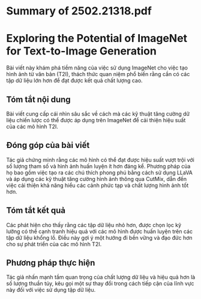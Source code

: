 # Summary of 2502.21318.pdf

# Exploring the Potential of ImageNet for Text-to-Image Generation

Bài viết này khám phá tiềm năng của việc sử dụng ImageNet cho việc tạo hình ảnh từ văn bản (T2I), thách thức quan niệm phổ biến rằng cần có các tập dữ liệu lớn hơn để đạt được kết quả chất lượng cao. 

## Tóm tắt nội dung
Bài viết cung cấp cái nhìn sâu sắc về cách mà các kỹ thuật tăng cường dữ liệu chiến lược có thể được áp dụng trên ImageNet để cải thiện hiệu suất của các mô hình T2I. 

## Đóng góp của bài viết
Tác giả chứng minh rằng các mô hình có thể đạt được hiệu suất vượt trội với số lượng tham số và hình ảnh huấn luyện ít hơn đáng kể. Phương pháp của họ bao gồm việc tạo ra các chú thích phong phú bằng cách sử dụng LLaVA và áp dụng các kỹ thuật tăng cường hình ảnh thông qua CutMix, dẫn đến việc cải thiện khả năng hiểu các cảnh phức tạp và chất lượng hình ảnh tốt hơn.

## Tóm tắt kết quả
Các phát hiện cho thấy rằng các tập dữ liệu nhỏ hơn, được chọn lọc kỹ lưỡng có thể cạnh tranh hiệu quả với các mô hình được huấn luyện trên các tập dữ liệu khổng lồ. Điều này gợi ý một hướng đi bền vững và đạo đức hơn cho sự phát triển của các mô hình T2I.

## Phương pháp thực hiện
Tác giả nhấn mạnh tầm quan trọng của chất lượng dữ liệu và hiệu quả hơn là số lượng thuần túy, kêu gọi một sự thay đổi trong cách tiếp cận của lĩnh vực này đối với việc sử dụng tập dữ liệu.
